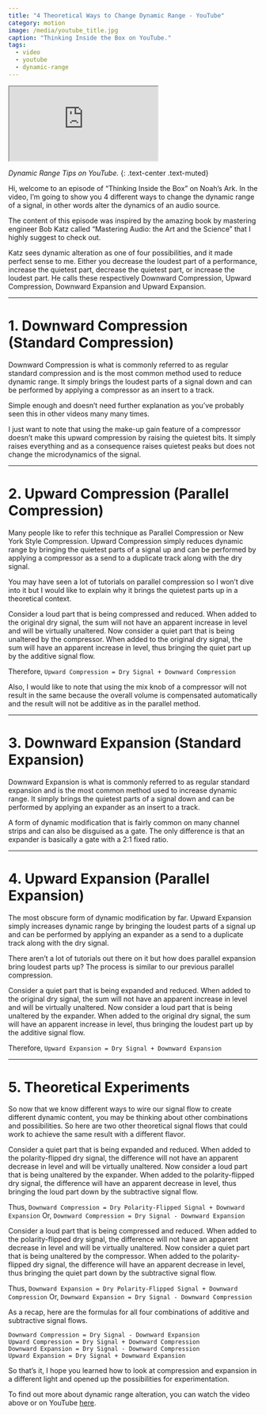 ```yaml
---
title: "4 Theoretical Ways to Change Dynamic Range - YouTube"
category: motion
image: /media/youtube_title.jpg
caption: "Thinking Inside the Box on YouTube."
tags:
  - video
  - youtube
  - dynamic-range
---
```


<div class="embed-responsive embed-responsive-16by9">
	<iframe class="embed-responsive-item" src="https://www.youtube.com/embed/wRevuU-grf4" allowfullscreen></iframe>
</div>

_Dynamic Range Tips on YouTube._
{: .text-center .text-muted}

Hi, welcome to an episode of “Thinking Inside the Box” on Noah’s Ark. In the video, I’m going to show you 4 different ways to change the dynamic range of a signal, in other words alter the dynamics of an audio source.

The content of this episode was inspired by the amazing book by mastering engineer Bob Katz called “Mastering Audio: the Art and the Science” that I highly suggest to check out.

Katz sees dynamic alteration as one of four possibilities, and it made perfect sense to me. Either you decrease the loudest part of a performance, increase the quietest part, decrease the quietest part, or increase the loudest part. He calls these respectively Downward Compression, Upward Compression, Downward Expansion and Upward Expansion.

 * * *

# __1. Downward Compression (Standard Compression)__

Downward Compression is what is commonly referred to as regular standard compression and is the most common method used to reduce dynamic range. It simply brings the loudest parts of a signal down and can be performed by applying a compressor as an insert to a track.

Simple enough and doesn’t need further explanation as you’ve probably seen this in other videos many many times.

I just want to note that using the make-up gain feature of a compressor doesn’t make this upward compression by raising the quietest bits. It simply raises everything and as a consequence raises quietest peaks but does not change the microdynamics of the signal.

 * * *

# __2. Upward Compression (Parallel Compression)__

Many people like to refer this technique as Parallel Compression or New York Style Compression. Upward Compression simply reduces dynamic range by bringing the quietest parts of a signal up and can be performed by applying a compressor as a send to a duplicate track along with the dry signal.

You may have seen a lot of tutorials on parallel compression so I won’t dive into it but I would like to explain why it brings the quietest parts up in a theoretical context.

Consider a loud part that is being compressed and reduced. When added to the original dry signal, the sum will not have an apparent increase in level and will be virtually unaltered. Now consider a quiet part that is being unaltered by the compressor. When added to the original dry signal, the sum will have an apparent increase in level, thus bringing the quiet part up by the additive signal flow.

Therefore, `Upward Compression = Dry Signal + Downward Compression`

Also, I would like to note that using the mix knob of a compressor will not result in the same because the overall volume is compensated automatically and the result will not be additive as in the parallel method.

 * * *

# __3. Downward Expansion (Standard Expansion)__

Downward Expansion is what is commonly referred to as regular standard expansion and is the most common method used to increase dynamic range. It simply brings the quietest parts of a signal down and can be performed by applying an expander as an insert to a track.

A form of dynamic modification that is fairly common on many channel strips and can also be disguised as a gate. The only difference is that an expander is basically a gate with a 2:1 fixed ratio.

 * * *

# __4. Upward Expansion (Parallel Expansion)__

The most obscure form of dynamic modification by far. Upward Expansion simply increases dynamic range by bringing the loudest parts of a signal up and can be performed by applying an expander as a send to a duplicate track along with the dry signal.

There aren’t a lot of tutorials out there on it but how does parallel expansion bring loudest parts up? The process is similar to our previous parallel compression.

Consider a quiet part that is being expanded and reduced. When added to the original dry signal, the sum will not have an apparent increase in level and will be virtually unaltered. Now consider a loud part that is being unaltered by the expander. When added to the original dry signal, the sum will have an apparent increase in level, thus bringing the loudest part up by the additive signal flow.

Therefore, `Upward Expansion = Dry Signal + Downward Expansion`

 * * *

# __5. Theoretical Experiments__

So now that we know different ways to wire our signal flow to create different dynamic content, you may be thinking about other combinations and possibilities. So here are two other theoretical signal flows that could work to achieve the same result with a different flavor.

Consider a quiet part that is being expanded and reduced. When added to the polarity-flipped dry signal, the difference will not have an apparent decrease in level and will be virtually unaltered. Now consider a loud part that is being unaltered by the expander. When added to the polarity-flipped dry signal, the difference will have an apparent decrease in level, thus bringing the loud part down by the subtractive signal flow.

Thus, `Downward Compression = Dry Polarity-Flipped Signal + Downward Expansion`
Or, `Downward Compression = Dry Signal - Downward Expansion`

Consider a loud part that is being compressed and reduced. When added to the polarity-flipped dry signal, the difference will not have an apparent decrease in level and will be virtually unaltered. Now consider a quiet part that is being unaltered by the compressor. When added to the polarity-flipped dry signal, the difference will have an apparent decrease in level, thus bringing the quiet part down by the subtractive signal flow.

Thus, `Downward Expansion = Dry Polarity-Flipped Signal + Downward Compression`
Or, `Downward Expansion = Dry Signal - Downward Compression`

As a recap, here are the formulas for all four combinations of additive and subtractive signal flows.

```
Downward Compression = Dry Signal - Downward Expansion
Upward Compression = Dry Signal + Downward Compression
Downward Expansion = Dry Signal - Downward Compression
Upward Expansion = Dry Signal + Downward Expansion
```

So that’s it, I hope you learned how to look at compression and expansion in a different light and opened up the possibilities for experimentation.

To find out more about dynamic range alteration, you can watch the video above or on YouTube [here](https://youtu.be/wRevuU-grf4).
